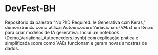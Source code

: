 # DevFest-BH
Repositório da palestra "No PhD Required: IA Generativa com Keras," demonstrando como utilizar Autoencoders Variacionais (VAEs) em Keras para criar modelos de IA generativa. Inclui um notebook (Demo_Variational_Autoencoders.ipynb) com explicação prática e simplificada sobre como VAEs funcionam e geram novas amostras de dados.
